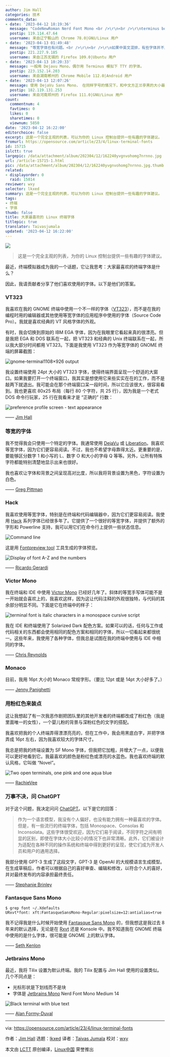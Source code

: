 ```yaml
---
author: Jim Hall
categories: 技术
comments_data:
- date: '2023-04-12 18:19:36'
  message: "CodeNewRoman Nerd Font Mono <br />\r\n<br />\r\nterminus bold"
  postip: 119.114.47.64
  username: 来自辽宁鞍山的 Chrome 78.0|GNU/Linux 用户
- date: '2023-04-13 01:49:48'
  message: "等宽字体也有问题。<br />\r\n<br />\r\n如果中英文混排，有些字体并不严格遵循1个汉字等于两个英文字母宽度的规定。有些地方很头疼。"
  postip: 221.227.9.185
  username: 来自江苏无锡的 Firefox 109.0|Ubuntu 用户
- date: '2023-04-13 10:20:33'
  message: 一般用 Dejavu Mono，偶尔用 Terminus 模拟下 TTY 的字体。
  postip: 223.152.14.203
  username: 来自湖南郴州的 Chrome Mobile 112.0|Android 用户
- date: '2023-04-13 12:07:26'
  message: 使用 DejaVu Sans Mono， 在同样字号的情况下，和中文方正兰亭黑的大小最匹配。
  postip: 182.119.131.253
  username: 来自河南郑州的 Firefox 111.0|GNU/Linux 用户
count:
  commentnum: 4
  favtimes: 0
  likes: 0
  sharetimes: 0
  viewnum: 5850
date: '2023-04-12 16:22:00'
editorchoice: false
excerpt: 这是一个完全主观的列表，可以为你的 Linux 控制台提供一些有趣的字体建议。
fromurl: https://opensource.com/article/23/4/linux-terminal-fonts
id: 15715
islctt: true
largepic: /data/attachment/album/202304/12/162240yvgnvohomg7nrnno.jpg
url: /article-15715-1.html
pic: /data/attachment/album/202304/12/162240yvgnvohomg7nrnno.jpg.thumb.jpg
related:
- displayorder: 0
  raid: 15814
reviewer: wxy
selector: lkxed
summary: 这是一个完全主观的列表，可以为你的 Linux 控制台提供一些有趣的字体建议。
tags:
- 终端
- 字体
thumb: false
title: 大家最喜欢的 Linux 终端字体
titlepic: true
translator: Taivasjumala
updated: '2023-04-12 16:22:00'
---
```


![](/data/attachment/album/202304/12/162240yvgnvohomg7nrnno.jpg)



> 
> 这是一个完全主观的列表，为你的 Linux 控制台提供一些有趣的字体建议。
> 
> 
> 


最近，终端模拟器成为我的一个话题，它让我思考：大家最喜欢的终端字体是什么？


因此，我请贡献者分享了他们喜欢使用的字体。以下是他们的答案。


### VT323


我喜欢在我的 GNOME 终端中使用一个不一样的字体（[VT323](https://fontsource.org/fonts/vt323)），而不是在我的编程时用的编辑器或其他使用等宽字体的应用程序中使用的字体（Source Code Pro）。我就是喜欢经典的 VT 风格字体的外观。


有时，我会切换到原始的 IBM EGA 字体，因为在我眼里它看起来真的很漂亮。但是我把 EGA 和 DOS 联系在一起，把 VT323 和经典的 Unix 终端联系在一起，所以我大部分时间都用 VT323。下面是我使用 VT323 作为等宽字体的 GNOME 终端的屏幕截图：


![gnome-terminal1108×926 output](/data/attachment/album/202304/12/162252yg7lw17lm1t7gghg.png)


我设置终端使用 24pt 大小的 VT323 字体，使得终端界面呈现一个舒适的大窗口。如果我要打开一个终端窗口，我其实是想使用它来些实实在在的工作，而不是敲两下就退出。我可能会在那个终端窗口呆一段时间，所以它应该很大，很容易看到。我也更喜欢 80x25 布局（每行 80 个字符，共 25 行），因为我是一个老式 DOS 命令行玩家，25 行在我看来才是 “正确的” 行数：


![preference profile screen - text appearance](/data/attachment/album/202304/12/162252p9p9yqcl9zveup4v.png)


—— [Jim Hall](https://opensource.com/users/jim-hall)


### 等宽的字体


我不觉得我会只使用一个特定的字体。我通常使用 [DejaVu](https://fontsource.org/fonts/dejavu-mono) 或 [Liberation](https://github.com/liberationfonts)。我喜欢等宽字体，因为它们更容易阅读。不过，我也不希望字母靠得太近。更重要的是，要能够区分数字 1 和小写的 L、数字 O 和大小的字母 Q 等等。另外，让所有特殊字符都能特别清楚地显示出来也很好。


我也喜欢让字体和背景之间呈现高对比度，所以我将背景设置为黑色，字符设置为白色。


—— [Greg Pittman](https://opensource.com/users/greg-p)


### Hack


我喜欢使用等宽字体，特别是在终端和代码编辑器中，因为它们更容易阅读。我使用 [Hack](https://sourcefoundry.org/hack/) 系列字体已经很多年了。它提供了一个很好的等宽字体，并提供了额外的字形和 Powerline 支持，我可以用它们在命令行上提供一些状态信息。


![Command line](/data/attachment/album/202304/12/162252s4b6pkm0047060pb.png)


这是用 [Fontpreview tool](https://github.com/sdushantha/fontpreview) 工具生成的字体预览。


![Display of font A-Z and the numbers](/data/attachment/album/202304/12/162252e9tvt6vpe0570ett.png)


—— [Ricardo Gerardi](https://opensource.com/users/rgerardi)


### Victor Mono


我在终端和 IDE 中使用 [Victor Mono](https://rubjo.github.io/victor-mono/) 已经好几年了。斜体的等宽手写体可能不是一开始就会喜欢上的，我喜欢这样，因为这让代码注释的外观很独特，与代码的其余部分明显不同。下面是它在终端中的样子：


![terminal font is italic characters in a monospace cursive script](/data/attachment/album/202304/12/162253iy7mxwwyojwmf382.png)


我在 IDE 和终端使用了 Solarized Dark 配色方案。如果可以的话，任何与工作或代码相关的东西都会使用相同的配色方案和相同的字体，所以一切看起来都很统一。这些年来，我使用了各种字体，但我总是试图在我的终端中使用与 IDE 中相同的字体。


—— [Chris Reynolds](https://opensource.com/users/jazzsequence)


### Monaco


目前，我用 16pt 大小的 Monaco 常规字形。（要比 12pt 或是 14pt 大小好多了。）


—— [Jenny Panighetti](https://twitter.com/elvenjen)


### 用粉红色来装点


这让我想起了有一次我恶作剧把团队里的其他开发者的终端都改成了粉红色（我是里面唯一的女性），一个婴儿粉的背景与深粉红色的文字的搭配。


我喜欢把我的个人终端弄得漂漂亮亮的，但在工作中，我会用黑底白字，并把字体弄成 16pt 左右，因为我喜欢较大的字体尺寸。


我总是把我的终端设置为 SF Mono 字体，但我把它加粗，并增大了一点，以便我可以更好地看到它。我最喜欢的颜色是粉红色或漂亮的水蓝色。我也喜欢终端的默认风格，它叫做 “Novel”。


![Two open terminals, one pink and one aqua blue](/data/attachment/album/202304/12/162319cupuj9wtpuu9og3o.jpg)


—— [RachieVee](https://opensource.com/users/rachievee)


### 万事不决，问 ChatGPT


对于这个问题，我决定问问 [ChatGPT](https://opensource.com/article/23/2/chatgpt-vs-community)。以下是它的回答：



> 
> 作为一个语言模型，我没有个人偏好，也没有能力拥有一种最喜欢的字体。但是，有一些流行的终端字体，包括 Monospace、Consolas 和 Inconsolata。这些字体很受欢迎，因为它们易于阅读，不同字符之间有明显的区别，即使在字体大小比较小的情况下也非常清晰。此外，它们被设计为适配在各种不同的操作系统和终端中得到更好的呈现，使它们成为开发人员和用户的通用选择。
> 
> 
> 


我部分使用 GPT-3 生成了这段文字，GPT-3 是 OpenAI 的大规模语言生成模型。在生成草稿后，作者可以根据自己的喜好审查、编辑和修改，以符合个人的喜好，并对最终发布的内容承担最终责任。


—— [Stephanie Brinley](https://opensource.com/users/sbrinley)


### Fantasque Sans Mono



```
$ grep font ~/.Xdefaults
URxvt*font: xft:FantasqueSansMono-Regular:pixelsize=12:antialias=true

```

我不记得我是什么时候开始使用 [Fantasque Sans Mono](https://github.com/belluzj/fantasque-sans) 的，但我想这是我过去 8 年来的默认选择，无论是在 [Rxvt](https://opensource.com/article/19/10/why-use-rxvt-terminal) 还是 Konsole 中。我不知道我在 GNOME 终端中使用的是什么字体，很可能是 GNOME 上的默认字体。


—— [Seth Kenlon](https://opensource.com/users/seth)


### Jetbrains Mono


最近，我将 Tilix 设置为默认终端。我的 Tilix 配置与 Jim Hall 使用的设置类似。几个不同点是：


* 光标形状是下划线而不是块
* 字体是 [Jetbrains Mono](https://www.jetbrains.com/lp/mono/) Nerd Font Mono Medium 14


![Black terminal with blue text](/data/attachment/album/202304/12/162253zcnxewmk24vmrxee.png)


—— [Alan Formy-Duval](https://opensource.com/users/alanfdoss)




---


via: <https://opensource.com/article/23/4/linux-terminal-fonts>


作者：[Jim Hall](https://opensource.com/users/jim-hall) 选题：[lkxed](https://github.com/lkxed/) 译者：[Taivas Jumala](https://github.com//Taivasjumala) 校对：[wxy](https://github.com/wxy)


本文由 [LCTT](https://github.com/LCTT/TranslateProject) 原创编译，[Linux中国](https://linux.cn/) 荣誉推出